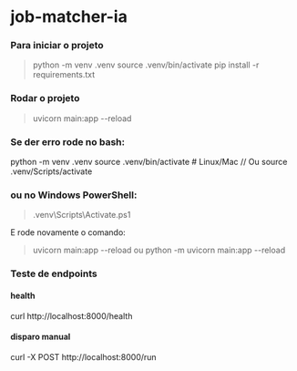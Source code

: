 # job-matcher-ia

### Para iniciar o projeto

> python -m venv .venv
> source .venv/bin/activate
> pip install -r requirements.txt

### Rodar o projeto
> uvicorn main:app --reload

### Se der erro rode no bash:
python -m venv .venv
source .venv/bin/activate   # Linux/Mac // Ou source .venv/Scripts/activate

### ou no Windows PowerShell:
> .venv\Scripts\Activate.ps1

E rode novamente o comando:
> uvicorn main:app --reload
ou
> python -m uvicorn main:app --reload

### Teste de endpoints
#### health
curl http://localhost:8000/health

#### disparo manual
curl -X POST http://localhost:8000/run
